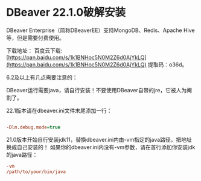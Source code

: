 # DBeaver 22.1.0破解安装

DBeaver Enterprise（简称DBeaverEE）支持MongoDB、Redis、Apache Hive等，但是需要付费使用。


下载地址：
百度云下载: [https://pan.baidu.com/s/1k1BNHoc5N0M2Z6d0AjYkLQ](https://pan.baidu.com/s/1k1BNHoc5N0M2Z6d0AjYkLQ) 提取码：o36d。


6.2及以上有几点需要注意的：

DBeaver运行需要java，请自行安装！不要使用DBeaver自带的jre，它被人为阉割了。

22.1版本请在dbeaver.ini文件末尾添加一行：

```ini

-Dlm.debug.mode=true

```

21.0版本开始自行安装jdk11，替换dbeaver.ini内由-vm指定的java路径，把地址换成自己安装的！
如果你的dbeaver.ini内没有-vm参数，请在首行添加你安装jdk的java路径：

```ini
-vm 
/path/to/your/bin/java

```

